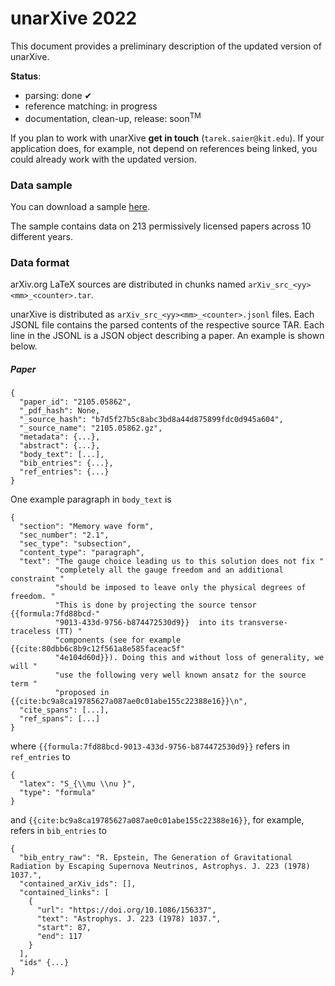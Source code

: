 # unarXive 2022

This document provides a preliminary description of the updated version of unarXive.

**Status**:

* parsing: done ✔
* reference matching: in progress
* documentation, clean-up, release: soon<sup>TM</sup>

If you plan to work with unarXive **get in touch** (`tarek.saier@kit.edu`). If your application does, for example, not depend on references being linked, you could already work with the updated version.

### Data sample

You can download a sample [here](https://github.com/IllDepence/unarXive/blob/master/doc/unarxive_2022_preview_sample.tar.gz).

The sample contains data on 213 permissively licensed papers across 10 different years.

### Data format

arXiv.org LaTeX sources are distributed in chunks named `arXiv_src_<yy><mm>_<counter>.tar`.

unarXive is distributed as `arXiv_src_<yy><mm>_<counter>.jsonl` files. Each JSONL file contains the parsed contents of the respective source TAR. Each line in the JSONL is a JSON object describing a paper. An example is shown below.

##### Paper

```
{
  "paper_id": "2105.05862",
  "_pdf_hash": None,
  "_source_hash": "b7d5f27b5c8abc3bd8a44d875899fdc0d945a604",
  "_source_name": "2105.05862.gz",
  "metadata": {...},
  "abstract": {...},
  "body_text": [...],
  "bib_entries": {...},
  "ref_entries": {...}
}
```

One example paragraph in `body_text` is

```
{
  "section": "Memory wave form",
  "sec_number": "2.1",
  "sec_type": "subsection",
  "content_type": "paragraph",
  "text": "The gauge choice leading us to this solution does not fix "
          "completely all the gauge freedom and an additional constraint "
          "should be imposed to leave only the physical degrees of freedom. "
          "This is done by projecting the source tensor {{formula:7fd88bcd-"
          "9013-433d-9756-b874472530d9}}  into its transverse-traceless (TT) "
          "components (see for example {{cite:80dbb6c8b9c12f561a8e585faceac5f"
          "4e104d60d}}). Doing this and without loss of generality, we will "
          "use the following very well known ansatz for the source term "
          "proposed in {{cite:bc9a8ca19785627a087ae0c01abe155c22388e16}}\n",
  "cite_spans": [...],
  "ref_spans": [...]
}
```

where `{{formula:7fd88bcd-9013-433d-9756-b874472530d9}}` refers in `ref_entries` to

```
{
  "latex": "S_{\\mu \\nu }",
  "type": "formula"
}
```

and `{{cite:bc9a8ca19785627a087ae0c01abe155c22388e16}}`, for example, refers in `bib_entries` to

```
{
  "bib_entry_raw": "R. Epstein, The Generation of Gravitational Radiation by Escaping Supernova Neutrinos, Astrophys. J. 223 (1978) 1037.",
  "contained_arXiv_ids": [],
  "contained_links": [
    {
      "url": "https://doi.org/10.1086/156337",
      "text": "Astrophys. J. 223 (1978) 1037.",
      "start": 87,
      "end": 117
    }
  ],
  "ids" {...}
}
```
